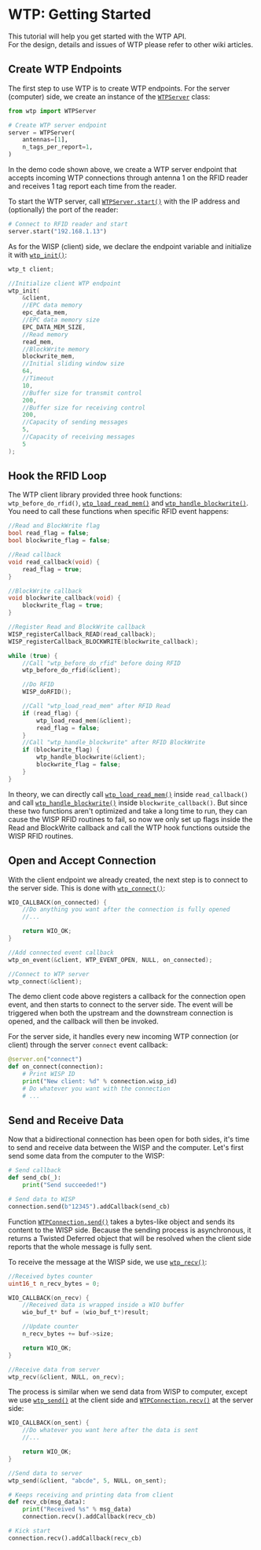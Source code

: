 # WTP: Getting Started
This tutorial will help you get started with the WTP API.  
For the design, details and issues of WTP please refer to other wiki articles.

## Create WTP Endpoints
The first step to use WTP is to create WTP endpoints. For the server (computer) side, we create an instance of the [`WTPServer`](https://lqf96.github.io/wisp-ert/server/html/classwtp_1_1server_1_1_w_t_p_server.html) class:

```python
from wtp import WTPServer

# Create WTP server endpoint
server = WTPServer(
    antennas=[1],
    n_tags_per_report=1,
)
```

In the demo code shown above, we create a WTP server endpoint that accepts incoming WTP connections through antenna 1 on the RFID reader and receives 1 tag report each time from the reader.

To start the WTP server, call [`WTPServer.start()`](https://lqf96.github.io/wisp-ert/server/html/classwtp_1_1server_1_1_w_t_p_server.html#a16594dc1435ee887c6ccb8615ab89d32) with the IP address and (optionally) the port of the reader:

```python
# Connect to RFID reader and start
server.start("192.168.1.13")
```

As for the WISP (client) side, we declare the endpoint variable and initialize it with [`wtp_init()`](https://lqf96.github.io/wisp-ert/client/html/endpoint_8h.html#aaf9cee974b6a5732ae8c5bda5aee8716):

```c
wtp_t client;

//Initialize client WTP endpoint
wtp_init(
    &client,
    //EPC data memory
    epc_data_mem,
    //EPC data memory size
    EPC_DATA_MEM_SIZE,
    //Read memory
    read_mem,
    //BlockWrite memory
    blockwrite_mem,
    //Initial sliding window size
    64,
    //Timeout
    10,
    //Buffer size for transmit control
    200,
    //Buffer size for receiving control
    200,
    //Capacity of sending messages
    5,
    //Capacity of receiving messages
    5
);
```

## Hook the RFID Loop
The WTP client library provided three hook functions: `wtp_before_do_rfid()`, [`wtp_load_read_mem()`](https://lqf96.github.io/wisp-ert/client/html/endpoint_8h.html#ae25c83220d517132b0ef6faa65f4ecfe) and [`wtp_handle_blockwrite()`](https://lqf96.github.io/wisp-ert/client/html/endpoint_8h.html#aeb0a5eb248ff26c1d7942a0c347e155b). You need to call these functions when specific RFID event happens:

```c
//Read and BlockWrite flag
bool read_flag = false;
bool blockwrite_flag = false;

//Read callback
void read_callback(void) {
    read_flag = true;
}

//BlockWrite callback
void blockwrite_callback(void) {
    blockwrite_flag = true;
}
```

```c
//Register Read and BlockWrite callback
WISP_registerCallback_READ(read_callback);
WISP_registerCallback_BLOCKWRITE(blockwrite_callback);

while (true) {
    //Call "wtp_before_do_rfid" before doing RFID
    wtp_before_do_rfid(&client);

    //Do RFID
    WISP_doRFID();

    //Call "wtp_load_read_mem" after RFID Read
    if (read_flag) {
        wtp_load_read_mem(&client);
        read_flag = false;
    }
    //Call "wtp_handle_blockwrite" after RFID BlockWrite
    if (blockwrite_flag) {
        wtp_handle_blockwrite(&client);
        blockwrite_flag = false;
    }
}
```

In theory, we can directly call [`wtp_load_read_mem()`](https://lqf96.github.io/wisp-ert/client/html/endpoint_8h.html#ae25c83220d517132b0ef6faa65f4ecfe) inside `read_callback()` and call [`wtp_handle_blockwrite()`](https://lqf96.github.io/wisp-ert/client/html/endpoint_8h.html#aeb0a5eb248ff26c1d7942a0c347e155b) inside `blockwrite_callback()`. But since these two functions aren't optimized and take a long time to run, they can cause the WISP RFID routines to fail, so now we only set up flags inside the Read and BlockWrite callback and call the WTP hook functions outside the WISP RFID routines.

## Open and Accept Connection
With the client endpoint we already created, the next step is to connect to the server side. This is done with [`wtp_connect()`](https://lqf96.github.io/wisp-ert/client/html/endpoint_8h.html#a61fef7bc9b6858795e7e67b469ccd94a):

```c
WIO_CALLBACK(on_connected) {
    //Do anything you want after the connection is fully opened
    //...

    return WIO_OK;
}
```

```c
//Add connected event callback
wtp_on_event(&client, WTP_EVENT_OPEN, NULL, on_connected);

//Connect to WTP server
wtp_connect(&client);
```

The demo client code above registers a callback for the connection open event, and then starts to connect to the server side. The event will be triggered when both the upstream and the downstream connection is opened, and the callback will then be invoked.

For the server side, it handles every new incoming WTP connection (or client) through the server `connect` event callback:

```python
@server.on("connect")
def on_connect(connection):
    # Print WISP ID
    print("New client: %d" % connection.wisp_id)
    # Do whatever you want with the connection
    # ...
```

## Send and Receive Data
Now that a bidirectional connection has been open for both sides, it's time to send and receive data between the WISP and the computer. Let's first send some data from the computer to the WISP:

```python
# Send callback
def send_cb(_):
    print("Send succeeded!")

# Send data to WISP
connection.send(b"12345").addCallback(send_cb)
```

Function [`WTPConnection.send()`](https://lqf96.github.io/wisp-ert/server/html/classwtp_1_1connection_1_1_w_t_p_connection.html#a2c318cd6d6351613d3044787c70fb107) takes a bytes-like object and sends its content to the WISP side. Because the sending process is asynchronous, it returns a Twisted Deferred object that will be resolved when the client side reports that the whole message is fully sent.

To receive the message at the WISP side, we use [`wtp_recv()`](https://lqf96.github.io/wisp-ert/client/html/endpoint_8h.html#a31a53e4748fcb58671b94369b78c7934):

```c
//Received bytes counter
uint16_t n_recv_bytes = 0;

WIO_CALLBACK(on_recv) {
    //Received data is wrapped inside a WIO buffer
    wio_buf_t* buf = (wio_buf_t*)result;

    //Update counter
    n_recv_bytes += buf->size;

    return WIO_OK;
}
```

```c
//Receive data from server
wtp_recv(&client, NULL, on_recv);
```

The process is similar when we send data from WISP to computer, except we use [`wtp_send()`](https://lqf96.github.io/wisp-ert/client/html/endpoint_8h.html#a55f0846be36a6bf0cfa6991ad8926d89) at the client side and [`WTPConnection.recv()`](https://lqf96.github.io/wisp-ert/server/html/classwtp_1_1connection_1_1_w_t_p_connection.html#a27fb91e99e0ca310f988a90e250d0e3a) at the server side:

```c
WIO_CALLBACK(on_sent) {
    //Do whatever you want here after the data is sent
    //...

    return WIO_OK;
}
```

```c
//Send data to server
wtp_send(&client, "abcde", 5, NULL, on_sent);
```

```python
# Keeps receiving and printing data from client
def recv_cb(msg_data):
    print("Received %s" % msg_data)
    connection.recv().addCallback(recv_cb)

# Kick start
connection.recv().addCallback(recv_cb)
```
